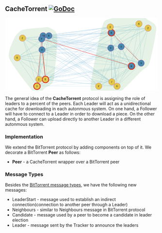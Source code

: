 ## CacheTorrent [![GoDoc](https://godoc.org/github.com/danalex97/nfsTorrent/cache_torrent?status.png)](https://godoc.org/github.com/danalex97/nfsTorrent/cache_torrent)

![ ](pics/cache.png)

The general idea of the **CacheTorrent** protocol is assigning the role of leaders to a percent of the peers. Each Leader will act as a unidirectional cache for downloading in each autonmous system. On one hand, a Follower will have to connect to a Leader in order to download a piece. On the other hand, a Follower can upload directly to another Leader in a different autonmous system.

### Implementation

We extend the BitTorrent protocol by adding components on top of it. We decorate a BitTorrent **Peer** as follows:
- **Peer** - a CacheTorrent wrapper over a BitTorrent peer

### Message Types

Besides the [BitTorrent message types](torrent.md), we have the following new messages:
- LeaderStart - message used to establish an indirect connection(connection to another peer through a Leader)
- Neighbours - similar to Neighbours message in BitTorrent protocol
- Candidate - message used by a peer to become a candidate in leader election
- Leader - message sent by the Tracker to announce the leaders

